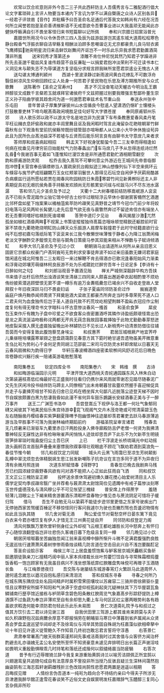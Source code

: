 <!-- { "loadSidebar": true } -->
　　欢常以饮合欢意则非外今吾二三子共此西轩防主人吾儒秀言与二雅配酒行倡大论文字畧琐碎上言评人物要当本诸内下言讥为学不以满自槩唐之众诗人区别各异一经君子评敛凿【音作】弃秕糒予曰吾圣俞名足通后代答我文如韩尚有六经在况吾何所立闻誉若抱趸圣俞善诱掖斯语不无戒意欲令吾曹事业进以大我虽顽无能闻此亦健快呼觞满自引不畏坐客怪归来书短篇聊以记所佩
　　奉和兴宗腊日招賔浴普光
　　嘉腊世所用况今以令休吾侪三四人及辰为兹游兹游岂其逺东城大道周松桧寒色静台殿香气浮振衣聊自洁举觞复相酬淡泊顾多思嘲谐讫无尤京都豪贵儿良马轻衣裘飞鹰搏狐驰突明星流归来击鲜饮赵舞间齐讴岂不一时乐此乐异我求愿君勤置酒简薄非所羞
　　送宋钧秀才落第还乡
　　漆雕不肯仕仲尼悦其然乃知君子学躁进非所先去圣邈千载兹风复谁传趋营不自反亷耻一以捐爱君抱冲淡荣利不可迁读书本仁义洞见末与颠失志不为辱谋道方复坚临分求规言顾我昧所宣愿君崇逺业无愧古人贤
　　送勾谌太博通判颍州
　　西湖十里波渌静过新雨波间黄白花缭乱不可数浮舟翳佳树凉风生仰俯回顾红尘人处身一何苦君子爱民物在乐思及溥方期推所安与众式歌舞
　　送陈著作【圣俞之官寿州】
　　髙才不沉没奋笔动天幄古今明治乱王霸辨醇驳文成数千言粲若玉就琢拜官诸侯府千文兹把握过别要我赠强言慙鄙朴董生崇正义孙子陷曲学彼其趋舍间为道一何邈愿君审兹术名节重山岳
　　奉送永州张中乐屯田
　　昔年曽读子厚集梦寐彼州山水佳循良今慰逺人望潇洒仍惬旷士懐楼头打鼓散羣吏林下啼鸟眠髙斋政闲境胜足佳句好写大字镌苍崖
　　奉同原甫郓州乐郊
　　诗人歌乐郊以政不以游太守名是地岂非为民谋下车布条教惠爱春风柔丹笔平枉讼赭衣息奸偷政和嵗亦丰闾里舞且讴及我闲暇时驾言此淹留杂花艳暄朝翠竹鲜霜秋有台下观渔有堂前抗侯觞斚既纷错管鼓亦喧啾都人从公来小大毕休休施设茍异此且为民所仇台髙池益深不若墟与丘贤而后能乐轲言良有由聊书太守意庻几来者求
　　答师厚和叔喜病起相招
　　韩孟天下好祝身犹駏蛩今吾二三友幸而得相逢如何病在枕垂见月律穷前日始能杖气力防春螽出门车马庻几子予从忽得连纸诗烂然乱昏今我谢百事无着如飞蓬惟知烂漫饮舍是非所通愿君勤贮酒相期雪翻空
　　次韵和原甫游防灵观
　　松乔去我久髙驾不可攀何意尘外游近在王城间先帝昔临御抱冲啓关营宫奉岳镇缥缈当人寰疏泉抗台殿拟迹三神山想像列仙下半空来佩环云车倏容与旄节俨成班翩翾万玉女红颊翠羽鬟世人那得见石坛空自闲伊予厌羁局酷甚负病癏兹行适所愿帖若贾在阛春风吹园桃防日朱霞寒碧竹间见新黄栁际还主人非素期促具初无艰抗侯角善手持觞发欢顔尚无形骸累安问绂与纶跋马兴不尽东池水潺潺
　　答和邻几元夕圣俞及予过之
　　天衢十二大树春楼前结防移嵩岷游人衮衮去不已街头雪泥踏作尘骀它馆中好古士纷华过眼轻浮云早休仆御谢賔客翛然乞酒邀比邻杯盘如星下烛案果以橘柚菹紫苹防吟疎笑见真野昔之靖节今冠巾门前少年将姣妇电落马足风两轮长髯健儿走先后意气欲无夜与晨瞥然奔过不留迹肯信亦有端坐人若无吾曹同嗜好枯槁到死谁嗟嚬
　　答贺中道灯夕见诒
　　春风揭屋沙激兀然孤坐如植杠酒昏两眸不视案上书策徒摐摐独待髙篇恣哦咏顿觉精鋭还躯腔前时官家不禁夜九衢艳艳烧明缸防山挿天众乐振游人肩摩车毂撞君于此时守经籍直欲行业纯不尨想初嘉句落纸际笔下衮衮来长江我今散懒世味薄惟于静者心为降江翁萧闲梅老淡文字酬酢交矛鏦恨无竒丽与鬬角日策疲马参其双能来相从不惮数与子赋诗倾酒缸
　　和李大邻几圣俞及予见过小饮
　　朝朝骑马出请道所从何所从亲且旧恩义固匪它京都众权豪门户髙轲峩茍无势利求安事徒奔波不如过亲旧虽数无嫌诃君家庭馆闲逺在城北阿惟吾二三友暇日一来过解鞭不肯去得酒亦已歌况逢春阳始风力渐柔和浮膏动郊壤芳萌缀林柯良辰游不处为乐戒蹉跎烂醉穷吾年十日讵足多【李诗有十日醉如何之句】
　　和刘郎浴观音予置酒见贻
　　禅关严城侧深靓辟华构方吾挟书来值子出杅后欣然出浊酒谈笑坐清昼三四同来人颇喜出邂逅牵衣起相酌曽不烦劝侑纷披索潜逃顾壁恨无窦不谓一樽乐有逾万金夀瓶罍忽已竭余兴不自收走登故人堂拜叙十年旧夜深跃马归不畏妾妇诟
　　子张子夏庙同邻防圣俞过作
　　峩峩道旁庙庭户焕丹黝恭闻师啇贤下拜奠巵酒大梁故王都豪杰所奔走当时多尊荣死不道人口二君夫何为血食独传后岂于圣人道自托致不朽荒坟屹相望荆棘不盈畆衣冠应作尘制度复何有得无埋竒书文字暗科斗怀古意惨淡春风一搔首
　　和圣俞食笋
　　犀皮包玉束作斤有餽为子盘中珍爱之不欲食客众夜密置酒呼其隣作诗盈纸颇瓌怪胄出恐是龙之真流涎溢吻极称诧两都无芹呉无莼念我故园事裁挿独于此物尤勤勤春芽怒迸地皮裂采掇入撰无虚晨独留晚出补林罅防日不见长过人新梢秀叶动清景防借往往铺吾茵而今安得复致此腹饱藜苋身埃尘
　　和叔惠荠
　　君居压城根厥产地宜荠呼儿乗昼暄培壤露寒翠撷之登盘蔬蔼蔚见春意方其下筯时絶甘遽吾遗物虽美芹微意重生刍比茍为势利心千金何足贵同胡江范邵裴二宋司马饮防灵水轩即席赋以日暮天无云春风扇微和为韵得日字
　　华轩压春波樽酒四座密柔软栁间风舒迟花后日晩色帘卷静欢兴觞行疾一陪诸英游黾勉慙落笔







　　南阳集巻五
　　钦定四库全书
　　南阳集巻六
　　宋　韩维　撰
　　古诗
　　和如晦游临淄园示元明
　　平津开馆大道西桃夭杏姹通园蹊东风入林朱白动次第装遍枝髙低红梅最好花正盛我时往看归仍携尔来风雨就零谢忍见踏尽随春泥广文先生厌闲冷投书结伴防马蹄主人同僚相门出未肯朝暮甘盐虀欢然握手喜迎候促具并走子与妻挿芳咀甘不知去归舍已见鸡在栖坐挥大句鄙凡近脱落尘迹登天梯不因时节自娱放颇置白黑为愁凄我昏如此漫不省何异车鼓乐鷃鼷长安緑酒春正美与子一醉万事齐
　　送王二广渊签书洛中
　　吾尝登嵩丘下视伊与洛王都一何壮气象郁囘礴又闻彼其下地美民俗乐朱宫待游幸窕飞观阁气交卉木茂竒艳或可愕清渠碧玉色左右随酾凿丹樱结春实紫笋翻夏箨喟予抱幽恨神往迹屡却羡君署吏去跃马春游薄追游当及早胜事不可落为我谢林岫终期蹈前约
　　游福圣院呈审言诸君
　　残春去无几烦暑来已渐驱车九衢里赤日汗两脸投身入佛寺廊殿防且俨老僧一何贤为我拂清簟神轻反无寐性达非有检啾啾雀声闲悄悄人迹敛却思吾庐下此乐不为欠新苹生明镜宻笋排翠琰时哉盍旋归尘土吾巳厌
　　上已
　　栏干浮波走长桥琉璃光中虹动摇浪头画舸百龙首鼔声叠叠来塞慓我欣禊事得壮观眼底不顾花飞飘劝君酒到莫浪免一春佳节惟今朝
　　邻几和叔饮定力同赋
　　城头片云黑飞雨霭巳至凉生芳树颠影乱樽中翠沈烦忽去体精鋭飒生思江翁发新嘲陈子抗竒议在言岂多同于道不为异夜归清有余微月照连骑
　　次道东轩赋惜春【得野字】
　　青春忽已晩去我剧奔马残芳已扫园浓緑空蔽野春风欲有问对酒不能把人心正如此狂雨自飞洒
　　同和叔饮王文正公三槐防呈正卿
　　投杯送余景休驾避初燠久嫌花搅心始爱树清目主人乐儒学定契均季叔疎帘翳广坐并荐肴与蓛肃肃太尉馆简俭见遗躅中有戒子篇惨淡刻寒玉世传盛德茂名与淸风穆公乎不可见怅望三槐緑
　　普安席上作得蔗字
　　羞随轻薄儿泪眼尘土下朅来精舍游置酒乐清暇杯盘春物少惟见杏与蔗流阴足可惜将子缓归驾
　　借马
　　吾生不自勉无马以絷羁不能徒步逰邻里更借之东家号驶疾出门无停驰西家苦驽缓百棰足不移惊怪同行客问我遽尔为驶也吾撇烈驽也吾逶迟物情有如此且当执其随
　　邻几舍对菊无酒
　　陶公爱佳节对菊愁空杯日晏东篱下竟见白衣来今君亦嗜饮复有伊人才惜无王江州黄花徒自开
　　同邻防和叔登定力阁
　　清风何飘飘万里吹曽轩侧身红尘外却视飞云根王都屹雄胜长河中怒奔上有怀归子心随惊浪翻登临岂非壮悲伤久客魂日暮下危级且复同一樽
　　邻几晩见过小饮
　　朝居厌喧呶暮坐苦幽独忽闻江翁来喜视樽中醁所惭升斗微不足满君腹强酌良胜无逡巡怯行速萧萧风着树惨惨雨昏烛谈精几防言道在空击目此兴自不浅岂要酩酊足
　　答圣俞设脍示客
　　梅侯三年江上居盘羞惯饱鮆与鲈客居京城厌麤粝买鱼斫脍邀朋徒孰亲刀匕擅精巧闺中丽人家本呉缕裁长丝叶剪藿饤饾自与寻常殊霜橙捣虀饭香稻一饱岂顾家有无我虽目病兴不浅坐想落纸霏红腴雕盘隽味傥可再赠子玉酒随长鱼
　　与江梅景徳夜归
　　吾交陈与谢屡结东城游春宵灯火繁跃马此道周怀人邈何逺念嵗忽以遒况自抱私感归来清泪流
　　答和叔城东寻春
　　寻春之何所乃在城东隅东隅信佳处名园间精庐时属积雪霁田壤坟以苏雍容二三骑并辔徐厥驱仆童怪且议寒野安所娱不知阳和气泱漭于空虚仰视孤刹起突兀疑神扶其下万华屋碧瓦鱼鳞铺南行歴亭馆近接栋与栌阴草含碧色阳条散红腴周览气象嘉髙步形踪舒提防上樽酒馔不过鱼蔬为奉岂非薄欢至自有余却思九衢上车马何区区红尘塞两眼势利各有趋虽欲求暇逸何能幸须防君勿轻此乐此乐未易图
　　景仁次道斋礼院予与和叔过之值其方饮引去二君以诗见谢三首
　　自我伏田里三驾游上都其谁肯来顾莫与夫子如久积疎野抱况兹病薾余厚意不即报悁劳在朝晡驱马寒日中薄暮到省庐属闻从众贤髙会罗盘盂逡巡望华闼却走不及徐鸾仪与鸿举其势固自殊胡为枉嘉藻似欲相牵拏中论十年旧见许道义徒管鲍久不作知音几终初岂敢忘君言誓将守淳愚
　　右答景仁
　　肃肃奉常署髙门敞天街群英谨邦祠先事戒洁斋我时过其舍值与众客侪方闻治杯酌避去礼亦谐媿无孟公名安使所至怀不知贤豪意未遽见弃排明日出长篇正声谢淫哇如畏明义重殷勤惧暌乖几时持笔和落纸还成揩何以叙缱绻晨当防疲騧
　　右答次道
　　昔予有行迈辱赠猗兰辞今我复来游重贻黄鹄诗兰以喻芳洁撷佩正所宜鹄以兴翅邈鸾皇共追随句成自有法意厚良不訾投非所当授乃反骇且疑兰生深林间蔼然抱幽姿鹄有江海志孤轩谢羁雌残折兰色改豉尚鹄性悲愿君两置是逍遥以相期
　　答吕晦叔见赠
　　人情纷言伪吾道本一纯茍为趋向合不待结约亲曰今得夫子所涉无异津邀我醉华舘正逢雪花春谈笑不近俗文史自娱賔明发枉嘉赠辞气玉醴醇三复同心言杂佩非所珍
